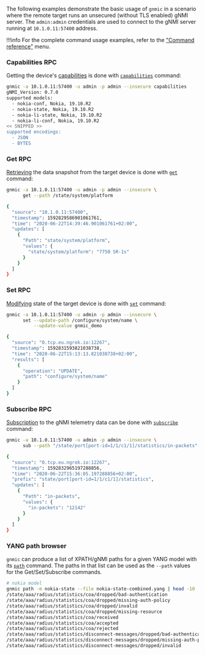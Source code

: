 The following examples demonstrate the basic usage of `gnmic` in a scenario where the remote target runs an unsecured (without TLS enabled) gNMI server. The `admin:admin` credentials are used to connect to the gNMI server running at `10.1.0.11:57400` address.

!!!info
    For the complete command usage examples, refer to the ["Command reference"](cmd/capabilities.md) menu.

### Capabilities RPC

Getting the device's [capabilities](https://github.com/openconfig/reference/blob/master/rpc/gnmi/gnmi-specification.md#32-capability-discovery) is done with [`capabilities`](cmd/capabilities.md) command:

```bash
gnmic -a 10.1.0.11:57400 -u admin -p admin --insecure capabilities
gNMI_Version: 0.7.0
supported models:
  - nokia-conf, Nokia, 19.10.R2
  - nokia-state, Nokia, 19.10.R2
  - nokia-li-state, Nokia, 19.10.R2
  - nokia-li-conf, Nokia, 19.10.R2
<< SNIPPED >>
supported encodings:
  - JSON
  - BYTES
```

### Get RPC

[Retrieving](https://github.com/openconfig/reference/blob/master/rpc/gnmi/gnmi-specification.md#33-retrieving-snapshots-of-state-information) the data snapshot from the target device is done with [`get`](cmd/get.md) command:

```bash
gnmic -a 10.1.0.11:57400 -u admin -p admin --insecure \
      get --path /state/system/platform

{
  "source": "10.1.0.11:57400",
  "timestamp": 1592829586901061761,
  "time": "2020-06-22T14:39:46.901061761+02:00",
  "updates": [
    {
      "Path": "state/system/platform",
      "values": {
        "state/system/platform": "7750 SR-1s"
      }
    }
  ]
}
```

### Set RPC

[Modifying](https://github.com/openconfig/reference/blob/master/rpc/gnmi/gnmi-specification.md#34-modifying-state) state of the target device is done with [`set`](cmd/set.md) command:

```bash
gnmic -a 10.1.0.11:57400 -u admin -p admin --insecure \
      set --update-path /configure/system/name \
          --update-value gnmic_demo

{
  "source": "0.tcp.eu.ngrok.io:12267",
  "timestamp": 1592831593821038738,
  "time": "2020-06-22T15:13:13.821038738+02:00",
  "results": [
    {
      "operation": "UPDATE",
      "path": "configure/system/name"
    }
  ]
}
```

### Subscribe RPC

[Subscription](https://github.com/openconfig/reference/blob/master/rpc/gnmi/gnmi-specification.md#35-subscribing-to-telemetry-updates) to the gNMI telemetry data can be done with [`subscribe`](cmd/subscribe.md) command:

```bash
gnmic -a 10.1.0.11:57400 -u admin -p admin --insecure \
      sub --path "/state/port[port-id=1/1/c1/1]/statistics/in-packets"

{
  "source": "0.tcp.eu.ngrok.io:12267",
  "timestamp": 1592832965197288856,
  "time": "2020-06-22T15:36:05.197288856+02:00",
  "prefix": "state/port[port-id=1/1/c1/1]/statistics",
  "updates": [
    {
      "Path": "in-packets",
      "values": {
        "in-packets": "12142"
      }
    }
  ]
}
```

### YANG path browser

`gnmic` can produce a list of XPATH/gNMI paths for a given YANG model with its [`path`](cmd/path.md) command. The paths in that list can be used as the `--path` values for the Get/Set/Subscribe commands.

```bash
# nokia model
gnmic path -m nokia-state --file nokia-state-combined.yang | head -10
/state/aaa/radius/statistics/coa/dropped/bad-authentication
/state/aaa/radius/statistics/coa/dropped/missing-auth-policy
/state/aaa/radius/statistics/coa/dropped/invalid
/state/aaa/radius/statistics/coa/dropped/missing-resource
/state/aaa/radius/statistics/coa/received
/state/aaa/radius/statistics/coa/accepted
/state/aaa/radius/statistics/coa/rejected
/state/aaa/radius/statistics/disconnect-messages/dropped/bad-authentication
/state/aaa/radius/statistics/disconnect-messages/dropped/missing-auth-policy
/state/aaa/radius/statistics/disconnect-messages/dropped/invalid
```
